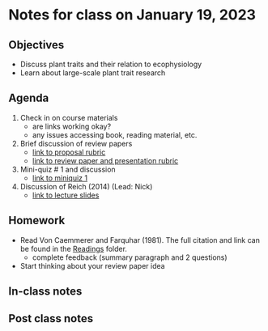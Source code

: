 # Notes for class on January 19, 2023

## Objectives
* Discuss plant traits and their relation to ecophysiology
* Learn about large-scale plant trait research

## Agenda
1. Check in on course materials
	- are links working okay?
	- any issues accessing book, reading material, etc.
2. Brief discussion of review papers
	- [link to proposal rubric](../rubrics/review_proposal_rubric.md)
	- [link to review paper and presentation rubric](../rubrics/review_rubric.md)
3. Mini-quiz # 1 and discussion
	- [link to miniquiz 1](../miniquizzes/miniquiz1_01.19.2023.pdf)
4. Discussion of Reich (2014) (Lead: Nick)
	- [link to lecture slides](../lecture_slides/slides_01.19.2023.pdf)

## Homework
- Read Von Caemmerer and Farquhar (1981). The full citation and link can be found in the 
[Readings](../readings) folder.
	- complete feedback (summary paragraph and 2 questions)
- Start thinking about your review paper idea

## In-class notes

## Post class notes

